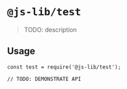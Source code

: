 # `@js-lib/test`

> TODO: description

## Usage

```
const test = require('@js-lib/test');

// TODO: DEMONSTRATE API
```

